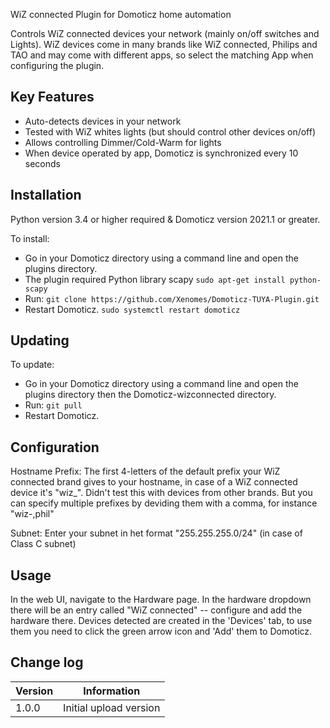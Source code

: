 WiZ connected Plugin for Domoticz home automation

Controls WiZ connected devices your network (mainly on/off switches and Lights). WiZ devices come in many brands like WiZ connected, Philips and TAO  and may come with different apps, so select the matching App when configuring the plugin.

## Key Features

* Auto-detects devices in your network
* Tested with WiZ whites lights (but should control other devices on/off)
* Allows controlling Dimmer/Cold-Warm for lights
* When device operated by app, Domoticz is synchronized every 10 seconds

## Installation

Python version 3.4 or higher required & Domoticz version 2021.1 or greater.

To install:
* Go in your Domoticz directory using a command line and open the plugins directory.
* The plugin required Python library scapy ```sudo apt-get install python-scapy```
* Run: ```git clone https://github.com/Xenomes/Domoticz-TUYA-Plugin.git```
* Restart Domoticz. ```sudo systemctl restart domoticz```

## Updating

To update:
* Go in your Domoticz directory using a command line and open the plugins directory then the Domoticz-wizconnected directory.
* Run: ```git pull```
* Restart Domoticz.

## Configuration
Hostname Prefix: The first 4-letters of the default prefix your WiZ connected brand gives to your hostname, in case of a WiZ connected device it's "wiz_". Didn't test this with devices from other brands. But you can specify multiple prefixes by deviding them with a comma, for instance "wiz-,phil"

Subnet: Enter your subnet in het format "255.255.255.0/24" (in case of Class C subnet)

## Usage

In the web UI, navigate to the Hardware page. In the hardware dropdown there will be an entry called "WiZ connected" -- configure and add the hardware there.
Devices detected are created in the 'Devices' tab, to use them you need to click the green arrow icon and 'Add' them to Domoticz.

## Change log

| Version | Information|
| ----- | ---------- |
| 1.0.0 | Initial upload version |

